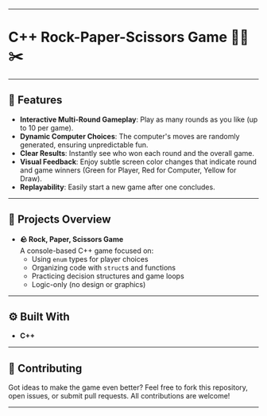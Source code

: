 

-----

# C++ Rock-Paper-Scissors Game 🗿📄✂️

[](https://opensource.org/licenses/MIT)

-----



## 🚀 Features

  * **Interactive Multi-Round Gameplay**: Play as many rounds as you like (up to 10 per game).
  * **Dynamic Computer Choices**: The computer's moves are randomly generated, ensuring unpredictable fun.
  * **Clear Results**: Instantly see who won each round and the overall game.
  * **Visual Feedback**: Enjoy subtle screen color changes that indicate round and game winners (Green for Player, Red for Computer, Yellow for Draw).
  * **Replayability**: Easily start a new game after one concludes.

-----

## 📁 Projects Overview

- **🪨 Rock, Paper, Scissors Game**  
  A console-based C++ game focused on:
  - Using `enum` types for player choices  
  - Organizing code with `struct`s and functions  
  - Practicing decision structures and game loops  
  - Logic-only (no design or graphics)

    
-----


## ⚙️ Built With

  * **C++**

-----

## 🤝 Contributing

Got ideas to make the game even better? Feel free to fork this repository, open issues, or submit pull requests. All contributions are welcome\!

-----



